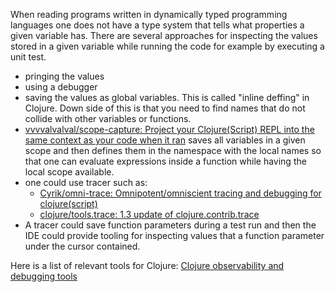 When reading programs written in dynamically typed programming languages one does not have a type system that tells what properties a given variable has. There are several approaches for inspecting the values stored in a given variable while running the code for example by executing a unit test.
- pringing the values
- using a debugger
- saving the values as global variables. This is called "inline deffing" in Clojure. Down side of this is that you need to find names that do not collide with other variables or functions.
-  [vvvvalvalval/scope-capture: Project your Clojure(Script) REPL into the same context as your code when it ran](https://github.com/vvvvalvalval/scope-capture) saves all variables in a given scope and then defines them in the namespace with the local names so that one can evaluate expressions inside a function while having the local scope available. 
-  one could use tracer such as:
	-  [Cyrik/omni-trace: Omnipotent/omniscient tracing and debugging for clojure(script)](https://github.com/Cyrik/omni-trace)
	-  [clojure/tools.trace: 1.3 update of clojure.contrib.trace](https://github.com/clojure/tools.trace)
-  A tracer could save function parameters during a test run and then the IDE could provide tooling for inspecting values that a function parameter under the cursor contained.

Here is a list of relevant tools for Clojure: [Clojure observability and debugging tools](http://www.futurile.net/2020/05/16/clojure-observability-and-debugging-tools/)